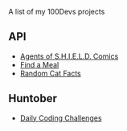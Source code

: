 A list of my 100Devs projects

API
---
* [Agents of S.H.I.E.L.D. Comics](https://ruinaz90.github.io/100devs/shield_comics/)
* [Find a Meal](https://ruinaz90.github.io/100devs/find_a_meal/)
* [Random Cat Facts](https://ruinaz90.github.io/100devs/cat_fact/)

Huntober
---
* [Daily Coding Challenges](https://github.com/ruinaz90/100devs/tree/main/huntober)

